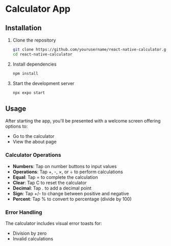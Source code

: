 # Calculator App

## Installation

1. Clone the repository

   ```bash
   git clone https://github.com/yourusername/react-native-calculator.git
   cd react-native-calculator
   ```

2. Install dependencies

   ```bash
   npm install
   ```

3. Start the development server
   ```bash
   npx expo start
   ```

## Usage

After starting the app, you'll be presented with a welcome screen offering options to:

- Go to the calculator
- View the about page

### Calculator Operations

- **Numbers**: Tap on number buttons to input values
- **Operations**: Tap +, -, ×, or ÷ to perform calculations
- **Equal**: Tap = to complete the calculation
- **Clear**: Tap C to reset the calculator
- **Decimal**: Tap . to add a decimal point
- **Sign**: Tap +/- to change between positive and negative
- **Percent**: Tap % to convert to percentage (divide by 100)

### Error Handling

The calculator includes visual error toasts for:

- Division by zero
- Invalid calculations
